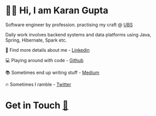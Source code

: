 # 👦🏻 Hi, I am Karan Gupta

Software engineer by profession. practising my craft @ [UBS](https://ubs.com)

Daily work involves backend systems and data platforms using Java, Spring, Hibernate, Spark etc.

🎪 Find more details about me - [Linkedin](https://www.linkedin.com/in/compscikaran/)

💻 Playing around with code - [Github](https://github.com/compscikaran)

📚 Sometimes end up writing stuff - [Medium](https://medium.com/@compscikaran)

🔥 Sometimes I ramble - [Twitter](https://twitter.com/compscikaran)

# Get in Touch [📧](mailto:gkaran184@gmail.com)


<!---
compscikaran/compscikaran is a ✨ special ✨ repository because its `README.md` (this file) appears on your GitHub profile.
You can click the Preview link to take a look at your changes.
--->
